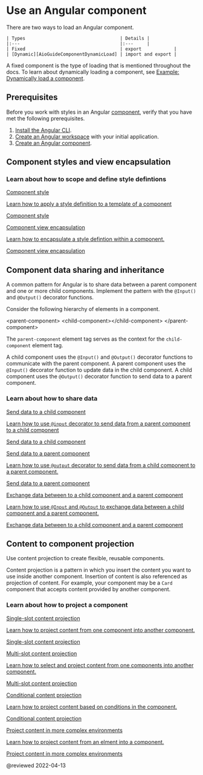 # Use an Angular component

There are two ways to load an Angular component.

    | Types                                   | Details |
    |:---                                     |:---     |
    | Fixed                                   | export            |
    | [Dynamic][AioGuideComponentDynamicLoad] | import and export |

A fixed component is the type of loading that is mentioned throughout the docs.
To learn about dynamically loading a component, see [Example: Dynamically load a component][AioGuideComponentDynamicLoad].

## Prerequisites

Before you work with styles in an Angular [component][AioGuideGlossaryComponent], verify that you have met the following prerequisites.

1.  [Install the Angular CLI][AioGuideSetupLocalInstallTheAngularCli].
1.  [Create an Angular workspace][AioGuideSetupLocalCreateAWorkspaceAndInitialApplication] with your initial application.
1.  [Create an Angular component][AioGuideComponentCreate].

## Component styles and view encapsulation

### Learn about how to scope and define style defintions

<div class="card-container">
    <a href="guide/component/component-style" class="docs-card" title="Component style">
        <section>Component style</section>
        <p>Learn how to apply a style definition to a template of a component</p>
        <p class="card-footer">Component style</p>
    </a>
    <a href="guide/component/component-encapsulate-style" class="docs-card" title="Component view encapsulation">
        <section>Component view encapsulation</section>
        <p>Learn how to encapsulate a style defintion within a component.</p>
        <p class="card-footer">Component view encapsulation</p>
    </a>
</div>

## Component data sharing and inheritance

A common pattern for Angular is to share data between a parent component and one or more child components.
Implement the pattern with the `@Input()` and `@Output()` decorator functions.

Consider the following hierarchy of elements in a component.

<code-example format="html" header="Hierarchy of elements" hideCopy language="html">

&lt;parent-component&gt;
    &lt;child-component&gt;&lt;/child-component&gt;
&lt;/parent-component&gt;

</code-example>

The `parent-component` element tag serves as the context for the `child-component` element tag.

A child component uses the `@Input()` and `@Output()` decorator functions to communicate with the parent component.
A parent component uses the `@Input()` decorator function to update data in the child component.
A child component uses the `@Output()` decorator function to send data to a parent component.

### Learn about how to share data

<div class="card-container">
    <a href="guide/component/component-usage-send-data-to-child" class="docs-card" title="Send data to a child component">
        <section>Send data to a child component</section>
        <p>Learn how to use <code>&commat;input</code> decorator to send data from a parent component to a child component</p>
        <p class="card-footer">Send data to a child component</p>
    </a>
    <a href="guide/component/component-usage-send-data-to-parent" class="docs-card" title="Send data to a parent component">
        <section>Send data to a parent component</section>
        <p>Learn how to use <code>&commat;output</code> decorator to send data from a child component to a parent component.</p>
        <p class="card-footer">Send data to a parent component</p>
    </a>
    <a href="guide/component/component-usage-exchange-data" class="docs-card" title="Exchange data between to a child component and a parent component">
        <section>Exchange data between to a child component and a parent component</section>
        <p>Learn how to use <code>&commat;Input</code> and <code>&commat;Output</code> to exchange data between a child component and a parent component.</p>
        <p class="card-footer">Exchange data between to a child component and a parent component</p>
    </a>
</div>

## Content to component projection

Use content projection to create flexible, reusable components.

Content projection is a pattern in which you insert the content you want to use inside another component.
Insertion of content is also referenced as projection of content.
For example, your component may be a `Card` component that accepts content provided by another component.

### Learn about how to project a component

<div class="card-container">
    <a href="guide/component/component-usage-single-slot-content-projection" class="docs-card" title="Single-slot content projection">
        <section>Single-slot content projection</section>
        <p>Learn how to project content from one component into another component.</p>
        <p class="card-footer">Single-slot content projection</p>
    </a>
    <a href="guide/component/component-usage-multi-slot-content-projection" class="docs-card" title="Multi-slot content projection">
        <section>Multi-slot content projection</section>
        <p>Learn how to select and project content from one components into another component.</p>
        <p class="card-footer">Multi-slot content projection</p>
    </a>
    <a href="guide/component/component-usage-conditional-content-projection" class="docs-card" title="Conditional content projection">
        <section>Conditional content projection</section>
        <p>Learn how to project content based on conditions in the component.</p>
        <p class="card-footer">Conditional content projection</p>
    </a>
    <a href="guide/component/component-usage-complex-content-projection" class="docs-card" title="Project content in more complex environments">
        <section>Project content in more complex environments</section>
        <p>Learn how to project content from an elment into a component.</p>
        <p class="card-footer">Project content in more complex environments</p>
    </a>
</div>

<!-- links -->

[AioGuideComponentCreate]: guide/component/component-create

<!-- "Create an Angular component | Angular" -->

[AioGuideComponentDynamicLoad]: guide/component/component-dynamic-load

<!-- "Example: Dynamically load a component | Angular" -->

[AioGuideGlossaryComponent]: guide/glossary#component

<!-- "component - Glossary | Angular" -->

[AioGuideSetupLocalCreateAWorkspaceAndInitialApplication]: guide/setup-local#create-a-workspace-and-initial-application

<!-- "Create a workspace and initial application - Setting up the local environment and workspace | Angular" -->

[AioGuideSetupLocalInstallTheAngularCli]: guide/setup-local#install-the-angular-cli

<!-- "Install the Angular CLI - Setting up the local environment and workspace | Angular" -->

<!-- external links -->

<!-- end links -->

@reviewed 2022-04-13

